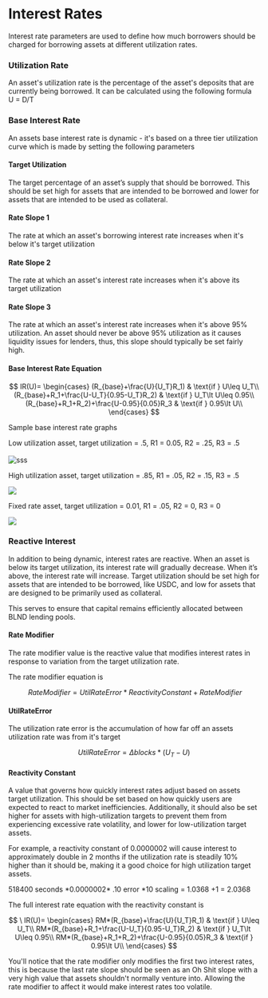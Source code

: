 # Interest Rates

Interest rate parameters are used to define how much borrowers should be charged for borrowing assets at different utilization rates.

### Utilization Rate

An asset's utilization rate is the percentage of the asset's deposits that are currently being borrowed. It can be calculated using the following formula\
U = D/T

### Base Interest Rate

An assets base interest rate is dynamic - it's based on a three tier utilization curve which is made by setting the following parameters

#### Target Utilization

The target percentage of an asset’s supply that should be borrowed. This should be set high for assets that are intended to be borrowed and lower for assets that are intended to be used as collateral.

#### Rate Slope 1

The rate at which an asset's borrowing interest rate increases when it's below it's target utilization

#### Rate Slope 2

The rate at which an asset's interest rate increases when it's above its target utilization

#### Rate Slope 3

The rate at which an asset's interest rate increases when it's above 95% utilization. An asset should never be above 95% utilization as it causes liquidity issues for lenders, thus, this slope should typically be set fairly high.

#### Base Interest Rate Equation

$$
IR(U)= \begin{cases} (R_{base}+\frac{U}{U_T}R_1) & \text{if } U\leq U_T\\ (R_{base}+R_1+\frac{U-U_T}{0.95-U_T}R_2) & \text{if } U_T\lt U\leq 0.95\\ (R_{base}+R_1+R_2)+\frac{U-0.95}{0.05}R_3 & \text{if } 0.95\lt U\\ \end{cases}
$$

Sample base interest rate graphs

Low utilization asset, target utilization = .5, R1 = 0.05, R2 = .25, R3 = .5\
\
![sss](https://lh6.googleusercontent.com/AABlUmMi\_qP-T869DiVoWBPDK3kvPDw4wgge2zvfDZA1zpMZZTLPC5tXWmkoAP34LbP5ZCVF1LJC-9AQxBOyuggwvg5ovcKqY14OVSa\_kBfwsH7-SiujAiFjsZW8si\_aGTp0uQ9Hs7nnBu19a4bB8lI)

High utilization asset, target utilization = .85, R1 = .05, R2 = .15, R3 = .5

![](https://lh4.googleusercontent.com/rUWeKC6RUCHTnWW22aHq3E9iJej-aG-pU8l93pSonLge953ePR1TU3sRwCkakJWKP1JWdES9j9Ntvd4esx-Zx2WOuNEQUlC0GtmvMiOMMRhnqEmELyQhUbWddPNpW80wAQekHPUJaYqDvF79Q4DnN3c)

Fixed rate asset, target utilization = 0.01, R1 = .05, R2 = 0, R3 = 0

![](https://lh3.googleusercontent.com/x2k\_vSDZdHqXGfzHUwxbdEGHDrXH6c1Kt49UDxHCoq-47wLWrvXoAoeaBgJgDAqWWbzBzUgDqfVQ\_3bP83u-0BjE-BEowBF5DQgH0UP4v\_NcYWnippq-vexh1FfaMf\_-8e6ytFRIlVMbWqpZtjRBV48)

### Reactive Interest&#x20;

In addition to being dynamic, interest rates are reactive. When an asset is below its target utilization, its interest rate will gradually decrease. When it’s above, the interest rate will increase. Target utilization should be set high for assets that are intended to be borrowed, like USDC, and low for assets that are designed to be primarily used as collateral.

This serves to ensure that capital remains efficiently allocated between BLND lending pools.

#### Rate Modifier

The rate modifier value is the reactive value that modifies interest rates in response to variation from the target utilization rate.

The rate modifier equation is

$$
\ Rate Modifier = Util Rate Error * Reactivity Constant + Rate Modifier
$$

#### UtilRateError

The utilization rate error is the accumulation of how far off an assets utilization rate was from it's target

$$
Util Rate Error = \Delta blocks * (U_T-U)
$$

#### Reactivity Constant

A value that governs how quickly interest rates adjust based on assets target utilization. This should be set based on how quickly users are expected to react to market inefficiencies. Additionally, it should also be set higher for assets with high-utilization targets to prevent them from experiencing excessive rate volatility, and lower for low-utilization target assets.

For example, a reactivity constant of 0.0000002 will cause interest to approximately double in 2 months if the utilization rate is steadily 10% higher than it should be, making it a good choice for high utilization target assets.

518400 seconds \*0.0000002\* .10 error \*10 scaling = 1.0368 +1 = 2.0368

The full interest rate equation with the reactivity constant is

$$
\ IR(U)= \begin{cases} RM*(R_{base}+\frac{U}{U_T}R_1) & \text{if } U\leq U_T\\ RM*(R_{base}+R_1+\frac{U-U_T}{0.95-U_T}R_2) & \text{if } U_T\lt U\leq 0.95\\ RM*(R_{base}+R_1+R_2)+\frac{U-0.95}{0.05}R_3 & \text{if } 0.95\lt U\\ \end{cases}
$$

You'll notice that the rate modifier only modifies the first two interest rates, this is because the last rate slope should be seen as an Oh Shit slope with a very high value that assets shouldn't normally venture into. Allowing the rate modifier to affect it would make interest rates too volatile.
